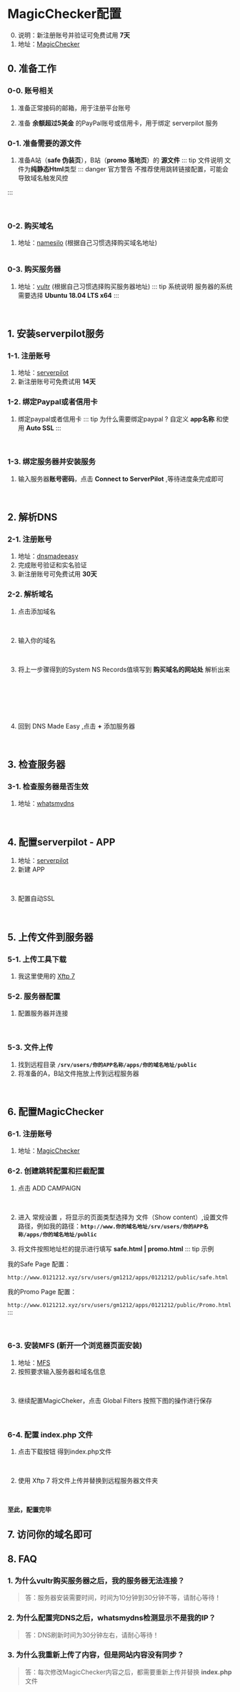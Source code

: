 #  MagicChecker配置

0. 说明：新注册账号并验证可免费试用 **7天**
1. 地址：[MagicChecker](https://clients.magicchecker.com/)

## 0. 准备工作
### 0-0. 账号相关
1. 准备正常接码的邮箱，用于注册平台账号

2. 准备 **余额超过5美金** 的PayPal账号或信用卡，用于绑定 serverpilot 服务

### 0-1. 准备需要的源文件
1. 准备A站（**safe 伪装页**），B站（**promo 落地页**）的 **源文件**
::: tip 文件说明
文件为**纯静态Html**类型
::: danger 官方警告
不推荐使用跳转链接配置，可能会导致域名触发风控

:::

![]()
<img class="personalPic" :src="('/vuePress/assets/img/源文件.png')">

### 0-2. 购买域名
1. 地址：[namesilo](https://www.namesilo.com/) (根据自己习惯选择购买域名地址)
![]()
<img class="personalPic" :src="('/vuePress/assets/img/namesilo.png')">

### 0-3. 购买服务器 
1. 地址：[vultr](https://www.vultr.com/?ref=8934457) (根据自己习惯选择购买服务器地址)
::: tip 系统说明
服务器的系统需要选择 **Ubuntu 18.04 LTS x64**
:::

![]()
<img class="personalPic" :src="('/vuePress/assets/img/ubuntu1804.png')">


## 1. 安装serverpilot服务
### 1-1. 注册账号
1. 地址：[serverpilot](https://serverpilot.io/)
2. 新注册账号可免费试用 **14天**
### 1-2. 绑定Paypal或者信用卡
1. 绑定paypal或者信用卡 <Badge type="danger" text="必须绑定" vertical="middle" />
::: tip 为什么需要绑定paypal ?
自定义 **app名称** 和使用 **Auto SSL**
:::

![]()
<img class="personalPic" :src="('/vuePress/assets/img/bdpaypal.png')">

### 1-3. 绑定服务器并安装服务
1. 输入服务器**账号密码**，点击 **Connect to ServerPilot** ,等待进度条完成即可

![]()
<img class="personalPic" :src="('/vuePress/assets/img/conse.png')">

## 2. 解析DNS
### 2-1. 注册账号
1. 地址：[dnsmadeeasy](https://dnsmadeeasy.com/)
2. 完成账号验证和实名验证
3. 新注册账号可免费试用 **30天**

### 2-2. 解析域名
1. 点击添加域名      

![]()
<img class="personalPic" :src="('/vuePress/assets/img/jxdns.png')">

2. 输入你的域名

![]()
<img class="personalPic" :src="('/vuePress/assets/img/shuru.png')">

3. 将上一步骤得到的System NS Records值填写到 **购买域名的网站处** 解析出来

![]()
<img class="personalPic" :src="('/vuePress/assets/img/jx1.png')">

![]()
<img class="personalPic" :src="('/vuePress/assets/img/jx2.png')">

![]()
<img class="personalPic" :src="('/vuePress/assets/img/jx3.png')">

4. 回到 DNS Made Easy ,点击 **+** 添加服务器

![]()
<img class="personalPic" :src="('/vuePress/assets/img/bangdi.png')">

## 3. 检查服务器
### 3-1. 检查服务器是否生效
1. 地址：[whatsmydns](https://www.whatsmydns.net)

![]()
<img class="personalPic" :src="('/vuePress/assets/img/check.png')">

## 4. 配置serverpilot - APP
1. 地址：[serverpilot](https://serverpilot.io/)
2. 新建 APP

![]()
<img class="personalPic" :src="('/vuePress/assets/img/capp.png')">

3. 配置自动SSL

![]()
<img class="personalPic" :src="('/vuePress/assets/img/dk.png')">

## 5. 上传文件到服务器
### 5-1. 上传工具下载
1. 我这里使用的 [ Xftp 7](https://www.netsarang.com/zh/Xftp/)

### 5-2. 服务器配置
1. 配置服务器并连接

![]()
<img class="personalPic" :src="('/vuePress/assets/img/pz.png')">

### 5-3. 文件上传
1. 找到远程目录 **`/srv/users/你的APP名称/apps/你的域名地址/public`**
2. 将准备的A，B站文件拖放上传到远程服务器

![]()
<img class="personalPic" :src="('/vuePress/assets/img/sj.png')">

## 6. 配置MagicChecker
### 6-1. 注册账号
1. 地址：[MagicChecker](https://magicchecker.com/)
### 6-2. 创建跳转配置和拦截配置
1. 点击 ADD CAMPAIGN

![]()
<img class="personalPic" :src="('/vuePress/assets/img/ac.png')">

2. 进入 常规设置 ，将显示的页面类型选择为 文件（Show content）,设置文件路径，例如我的路径：**`http://www.你的域名地址/srv/users/你的APP名称/apps/你的域名地址/public`**

3. 将文件按照地址栏的提示进行填写 **safe.html | promo.html**
::: tip 示例
 
 我的Safe Page 配置：
 
 `http://www.0121212.xyz/srv/users/gm1212/apps/0121212/public/safe.html`

 我的Promo Page 配置：
 
 `http://www.0121212.xyz/srv/users/gm1212/apps/0121212/public/Promo.html`
:::

![]()
<img class="personalPic" :src="('/vuePress/assets/img/dzpz.png')">

### 6-3. 安装MFS (新开一个浏览器页面安装)
1. 地址：[MFS](https://clients.magicchecker.com/user/mfs)
2. 按照要求输入服务器和域名信息

![]()
<img class="personalPic" :src="('/vuePress/assets/img/mfs.png')">

3. 继续配置MagicCheker，点击 Global Filters 按照下图的操作进行保存 

![]()
<img class="personalPic" :src="('/vuePress/assets/img/msf2.png')">

### 6-4. 配置 index.php 文件
1. 点击下载按钮  得到index.php文件

![]()
<img class="personalPic" :src="('/vuePress/assets/img/sk.png')">

2. 使用 Xftp 7 将文件上传并替换到远程服务器文件夹

![]()
<img class="personalPic" :src="('/vuePress/assets/img/th.png')">

**至此，配置完毕**

## 7. 访问你的域名即可

## 8. FAQ
### 1. 为什么vultr购买服务器之后，我的服务器无法连接？
 > 答：服务器安装需要时间，时间为10分钟到30分钟不等，请耐心等待！
### 2. 为什么配置完DNS之后，whatsmydns检测显示不是我的IP？
 > 答：DNS刷新时间为30分钟左右，请耐心等待！
### 3. 为什么我重新上传了内容，但是网站内容没有同步？
 > 答：每次修改MagicChecker内容之后，都需要重新上传并替换 **index.php** 文件